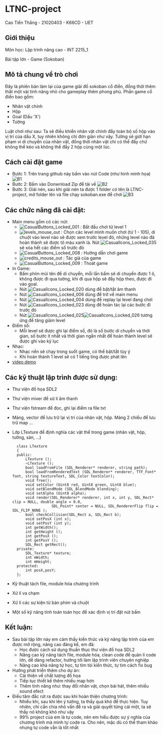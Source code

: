 # LTNC-project
Cao Tiến Thắng - 21020403 - K66CD - UET
## Giới thiệu
Môn học: Lập trình nâng cao - INT 2215_1

Bài tập lớn - Game (Sokoban)
## Mô tả chung về trò chơi
Đây là phiên bản làm lại của game giải đố sokoban cổ điển, đồng thời thêm thắt một vài tính năng nhỏ cho gameplay thêm phong phú.
Phần game cổ điển bao gồm:
- Nhân vật chính
- Hộp
- Goal (Dấu 'X')
- Tường

Luật chơi như sau: Ta sẽ điều khiển nhân vật chính đẩy toàn bộ số hộp vào vị trí của dấu X, tuy nhiên không chỉ đơn giản như vậy.
Tường sẽ giới hạn phạm vi di chuyển của nhân vật, đồng thời nhân vật chỉ có thể đẩy chứ không thể kéo và không thể đẩy 2 hộp cùng một lúc.
## Cách cài đặt game
- Bước 1: Trên trang github này bấm vào nút Code (như hình minh họa)
![B1](https://user-images.githubusercontent.com/100329563/169662470-7099069d-df30-4302-a5a3-f79e53ee6256.png)
- Bước 2: Bấm vào Donwnload Zip để tải về
![B2](https://user-images.githubusercontent.com/100329563/169662543-ce395ba0-8bd6-441f-8f0f-a39efab8f699.png)
- Bước 3: Giải nén, sau khi giải nén ta được 1 folder có tên là LTNC-project, mở folder lên và file chạy sokoban.exe để chơi
![B3](https://user-images.githubusercontent.com/100329563/169662703-5ab71ced-77f9-4a88-82d5-2ae2966f3cf3.png)
## Các chức năng đã cài đặt:
- Main menu gồm có các nút:
  - ![CasualButtons_Locked_001](https://user-images.githubusercontent.com/100329563/169691374-8630b4df-7c55-43cb-839b-78c9ed734c1b.png) : Bắt đầu chơi từ level 1
  - ![levels_mouse_out](https://user-images.githubusercontent.com/100329563/169691393-cbe4582f-58dc-4d6f-8931-2663c23a8086.png) : Chọn các level mình muốn chơi (từ 1 - 105), di chuột vào level nào sẽ được xem trước level đó, những level nào đã hoàn thành sẽ được tô màu xanh lá. Nút ![CasualIcons_Locked_035](https://user-images.githubusercontent.com/100329563/169693433-46f6c591-73e1-4027-9f4c-3ae1dfdfcef1.png) sẽ xóa hết các điểm số trước đó
  - ![CasualButtons_Locked_008](https://user-images.githubusercontent.com/100329563/169691437-f5265e10-8329-4b3f-bb56-a16389cc70ea.png) : Hướng dẫn chơi game
  - ![credits_mouse_out](https://user-images.githubusercontent.com/100329563/169691475-da4229a0-bfdf-4db0-80fa-8c1f1ab87119.png) : Tác giả của game
  - ![CasualButtons_Locked_009](https://user-images.githubusercontent.com/100329563/169691496-df729442-9d96-4533-89ec-129bd8a8af22.png) : Thoát game
- In Game:
  - Bấm phím mũi tên để di chuyển, mỗi lần bấm sẽ di chuyển được 1 ô, không được đi qua tường, khi đi qua hộp sẽ đẩy hộp theo, được đi vào goal.
  - Nút ![CasualIcons_Locked_020](https://user-images.githubusercontent.com/100329563/169683765-b80d916d-f004-49c3-ac8e-b7dfa9a0258d.png) dùng để bật/tắt âm thanh
  - Nút ![CasualIcons_Locked_006](https://user-images.githubusercontent.com/100329563/169683710-09b7c065-d0f6-4f0c-ae0a-d5e303a3fb7a.png) dùng để trở về main menu
  - Nút ![CasualIcons_Locked_004](https://user-images.githubusercontent.com/100329563/169683783-9c03b08d-3df7-4938-b22b-bbfc44074b2d.png) dùng để replay lại level đang chơi
  - Nút ![CasualIcons_Locked_023](https://user-images.githubusercontent.com/100329563/169683801-1e491ab2-d491-4b3e-b832-af7510546d30.png) dùng để hoàn tác lại các bước đi trước đó
  - Nút ![CasualIcons_Locked_025](https://user-images.githubusercontent.com/100329563/169683853-fd221379-eed2-460e-b37e-cdac32a8a528.png)![CasualIcons_Locked_026](https://user-images.githubusercontent.com/100329563/169683858-f76a4093-2496-4d4f-826b-9b5706216eae.png) tương ứng để tăng giảm level
- Điểm số: 
  - Mỗi level sẽ được ghi lại điểm số, đó là số bước di chuyển và thời gian, số bước ít nhất và thời gian ngắn nhất để hoàn thành level sẽ được ghi vào kỷ lục
- Nhạc:
  - Nhạc nền sẽ chạy trong suốt game, có thể bật/tắt tùy ý
  - Khi hoàn thành 1 level sẽ có 1 tiếng ting được phát lên
- [video demo](https://www.youtube.com/watch?v=p_IewL05KVQ)
## Các kỹ thuật lập trình được sử dụng:
- Thư viện đồ họa SDL2
- Thư viện mixer để xử lí âm thanh
- Thư viện fstream để đọc, ghi lại điểm ra file txt
- Mảng, vector để lưu trữ lại vị trí của nhân vật, hộp. Mảng 2 chiều để lưu trữ map ...
- Lớp LTexture để định nghĩa các vật thể trong game (nhân vật, hộp, tường, sàn, ...)

        class LTexture
        {
        public:
            LTexture ();
            ~LTexture ();
            bool loadFromFile (SDL_Renderer* renderer, string path);
            bool loadFromRenderedText (SDL_Renderer* renderer, TTF_Font* font, string textureText, SDL_Color textColor);
            void free();
            void setColor (Uint8 red, Uint8 green, Uint8 blue);
            void setBlendMode (SDL_BlendMode blending);
            void setAlpha (Uint8 alpha);
            void render(SDL_Renderer* renderer, int x, int y, SDL_Rect* clip = NULL, double angle = 0.0,
                        SDL_Point* center = NULL, SDL_RendererFlip flip = SDL_FLIP_NONE );
            bool checkCollision(SDL_Rect a, SDL_Rect b);
            void setPosX (int x);
            void setPosY (int y);
            int getWidth();
            int getHeight ();
            int getPosX ();
            int getPosY ();
            SDL_Rect getRect();
        private:
            SDL_Texture* texture;
            int mWidth;
            int mHeight;
        protected:
            int posX,posY;
        };  
- Kỹ thuật tách file, module hóa chương trình
- Xử lí va chạm
- Xử lí các sự kiện từ bàn phím và chuột
- Một số kỹ năng tính toán toán học để xác định vị trí đặt nút bấm
## Kết luận:
- Sau bài tập lớn này em cảm thấy kiến thức và kỹ năng lập trình của em được mở rộng, nâng cao đáng kể, em đã:
   - Học được cách sử dụng thuần thục thư viện đồ họa SDL2
   - Nâng cao kỹ năng tách file, module hóa, clean code để quản lí code lớn, dễ dàng refactor, hướng tới làm lập trình viên chuyên nghiệp 
   - Nâng cao khả năng tự học, tự tìm tòi kiến thức, tự tìm cách fix bug
- Hướng phát triển thêm cho dự án:
  - Cải thiện về chất lượng đồ họa
  - Tiếp tục thiết kế thêm nhiều map hơn
  - Thêm tính năng như: thay đổi nhân vật, chọn bài hát, thêm nhiều sound efect
- Điều tâm đắc rút ra được sau khi hoàn thiện chương trình: 
  - Nhiều khi, sau khi lên ý tưởng, ta thấy quá khó để thực hiện. Tuy nhiên, chỉ cần chia nhỏ vấn đề ra và giải quyết từng cái một, ta sẽ thấy nó không khó như vậy
  - 99% project của em là tự code, nên em hiểu được sự ý nghĩa của chương trình mà mình tự code ra. Cho nên, mặc dù có thể tham khảo nhưng tự code vẫn là tốt nhất
